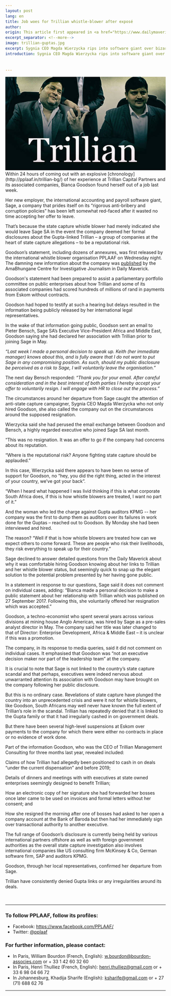 ```yaml
---
layout: post
lang: en
title: Job woes for Trillian whistle-blower after exposé
author:
origin: This article first appeared in <a href="https://www.dailymaverick.co.za/article/2017-10-03-exclusive-job-woes-for-trillian-whistle-blower-after-expos" target="_blank">the Daily Maverick</a>
excerpt_separator: <!--more-->
image: trillian-guptas.jpg
excerpt: Sygnia CEO Magda Wierzycka rips into software giant over bizarre circumstances around the “resignation” of a state capture whistle-blower, and offers her a job. By Jessica Bezuidenhout for SCORPIO.
introduction: Sygnia CEO Magda Wierzycka rips into software giant over bizarre circumstances around the “resignation” of a state capture whistle-blower, and offers her a job. By Jessica Bezuidenhout for SCORPIO.


---
```



 <img class="img-responsive img-post center-block" src="/assets/images/posts/trillian-guptas.jpg" title="Ajay and Atul Gupta. Photo: Muntu Vilakazi/Gallo images"> 

<br>
Within 24 hours of coming out with an explosive [chronology](http://pplaaf.in/trillian-bg/) of her experience at Trillian Capital Partners and its associated companies, Bianca Goodson found herself out of a job last week.

Her new employer, the international accounting and payroll software giant, Sage, a company that prides itself on its “rigorous anti-bribery and corruption policies” has been left somewhat red-faced after it wasted no time accepting her offer to leave.

That’s because the state capture whistle blower had merely indicated she would leave Sage SA in the event the company deemed her formal disclosures about the Gupta-linked Trillian – a group of companies at the heart of state capture allegations – to be a reputational risk.

Goodson’s statement, including dozens of annexures, was first released by the international whistle blower organisation PPLAAF on Wednesday night. The damning new information about the company was [published](https://www.dailymaverick.co.za/article/2017-09-27-amabhungane-how-gupta-linked-firm-scored-big-by-connecting-officials-and-consultants-whistle-blower) by the AmaBhungane Centre for Investigative Journalism in Daily Maverick.

Goodson's statement had been prepared to assist a parliamentary portfolio committee on public enterprises about how Trillian and some of its associated companies had scored hundreds of millions of rand in payments from Eskom without contracts.

Goodson had hoped to testify at such a hearing but delays resulted in the information being publicly released by her international legal representatives.

In the wake of that information going public, Goodson sent an email to Pieter Bensch, Sage SA’s Executive Vice-President Africa and Middle East, Goodson saying she had declared her association with Trillian prior to joining Sage in May.

_“Last week I made a personal decision to speak up. Keith (her immediate manager) knows about this, and is fully aware that I do not want to put Sage in any compromising position. As such, should my public disclosure be perceived as a risk to Sage, I will voluntarily leave the organisation.”_

The next day Bensch responded: _“Thank you for your email. After careful consideration and in the best interest of both parties I hereby accept your offer to voluntarily resign. I will engage with HR to close out the process.”_

The circumstances around her departure from Sage caught the attention of anti-state capture campaigner, Sygnia CEO Magda Wierzycka who not only hired Goodson, she also called the company out on the circumstances around the supposed resignation.

Wierzycka said she had perused the email exchange between Goodson and Bensch, a highly regarded executive who joined Sage SA last month.  

“This was no resignation. It was an offer to go if the company had concerns about its reputation.

“Where is the reputational risk? Anyone fighting state capture should be applauded.”

In this case, Wierzycka said there appears to have been no sense of support for Goodson, no “hey, you did the right thing, acted in the interest of your country, we’ve got your back”.

“When I heard what happened I was livid thinking if this is what corporate South Africa does, if this is how whistle blowers are treated, I want no part of it.”

And the woman who led the charge against Gupta auditors KPMG -- her company was the first to dump them as auditors over its failures in work done for the Guptas – reached out to Goodson. By Monday she had been interviewed and hired.

The reason? “Well if that is how whistle blowers are treated how can we expect others to come forward. These are people who risk their livelihoods, they risk everything to speak up for their country.”

Sage declined to answer detailed questions from the Daily Maverick about why it was comfortable hiring Goodson knowing about her links to Trillian and her whistle blower status, but seemingly quick to snap up the elegant solution to the potential problem presented by her having gone public.

In a statement in response to our questions, Sage said it does not comment on individual cases, adding: “Bianca made a personal decision to make a public statement about her relationship with Trillian which was published on 27 September 2017. Following this, she voluntarily offered her resignation which was accepted.”

Goodson, a techno-economist who spent several years across various divisions at mining house Anglo American, was hired by Sage as a pre-sales analyst director in May. The company said her title was later changed to that of Director: Enterprise Development, Africa & Middle East – it is unclear if this was a promotion.

The company, in its response to media queries, said it did not comment on individual cases. It emphasised that Goodson was “not an executive decision maker nor part of the leadership team” at the company.

It is crucial to note that Sage is not linked to the country’s state capture scandal and that perhaps, executives were indeed nervous about unwarranted attention its association with Goodson may have brought on the company following her public disclosure.

But this is no ordinary case. Revelations of state capture have plunged the country into an unprecedented crisis and were it not for whistle blowers, like Goodson, South Africans may well never have known the full extent of Trillian’s role in the scandal. Trillian has repeatedly denied that it is linked to the Gupta family or that it had irregularly cashed in on government deals.

But there have been several high-level suspensions at Eskom over payments to the company for which there were either no contracts in place or no evidence of work done.

Part of the information Goodson, who was the CEO of Trillian Management Consulting for three months last year, revealed included:

Claims of how Trillian had allegedly been positioned to cash in on deals “under the current dispensation” and before 2019;

Details of dinners and meetings with with executives at state owned enterprises seemingly designed to benefit Trillian;

How an electronic copy of her signature she had forwarded her bosses once later came to be used on invoices and formal letters without her consent; and

How she resigned the morning after one of bosses had asked to her open a company account at the Bank of Baroda but then had her immediately sign over transactional authority to another executive.

The full range of Goodson’s disclosure is currently being held by various international partners offshore as well as with foreign government authorities as the overall state capture investigation also involves international companies like US consulting firm McKinsey & Co, German software firm, SAP and auditors KPMG.

Goodson, through her local representatives, confirmed her departure from Sage.

Trillian have consistently denied Gupta links or any irregularities around its deals.
<br>
<br>
<br>

----------------------

### To follow PPLAAF, follow its profiles:
- Facebook: <https://www.facebook.com/PPLAAF/>
- Twitter: [@pplaaf](https://twitter.com/pplaaf)

### For further information, please contact:
- In Paris, William Bourdon (French, English): [w.bourdon@bourdon-associes.com](mailto:w.bourdon@bourdon-associes.com) or + 33 1 42 60 32 60
- In Paris, Henri Thulliez (French, English): [henri.thulliez@gmail.com](mailto:henri.thulliez@gmail.com) or + 33 6 98 04 66 72
- In Johannesburg, Khadija Sharife (English): [ksharife@gmail.com](mailto:ksharife@gmail.com) or + 27 (71) 688 62 76 




-----
